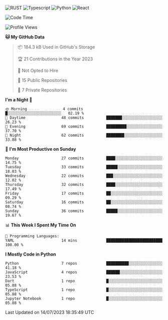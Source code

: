 ![RUST](https://img.shields.io/badge/-Rust-141414?style=flat&logo=rust)
![Typescript](https://img.shields.io/badge/-Typescript-141414?style=flat&logo=typescript)
![Python](https://img.shields.io/badge/-Python-141414?style=flat&logo=python)
![React](https://img.shields.io/badge/-React-141414?style=flat&logo=react)

<!--START_SECTION:waka-->
![Code Time](http://img.shields.io/badge/Code%20Time-592%20hrs%2039%20mins-blue)

![Profile Views](http://img.shields.io/badge/Profile%20Views-14-blue)

**🐱 My GitHub Data** 

> 📦 184.3 kB Used in GitHub's Storage 
 > 
> 🏆 21 Contributions in the Year 2023
 > 
> 🚫 Not Opted to Hire
 > 
> 📜 15 Public Repositories 
 > 
> 🔑 7 Private Repositories 
 > 
**I'm a Night 🦉** 

```text
🌞 Morning                4 commits           █░░░░░░░░░░░░░░░░░░░░░░░░   02.19 % 
🌆 Daytime                48 commits          ███████░░░░░░░░░░░░░░░░░░   26.23 % 
🌃 Evening                69 commits          █████████░░░░░░░░░░░░░░░░   37.70 % 
🌙 Night                  62 commits          ████████░░░░░░░░░░░░░░░░░   33.88 % 
```
📅 **I'm Most Productive on Sunday** 

```text
Monday                   27 commits          ████░░░░░░░░░░░░░░░░░░░░░   14.75 % 
Tuesday                  33 commits          █████░░░░░░░░░░░░░░░░░░░░   18.03 % 
Wednesday                22 commits          ███░░░░░░░░░░░░░░░░░░░░░░   12.02 % 
Thursday                 32 commits          ████░░░░░░░░░░░░░░░░░░░░░   17.49 % 
Friday                   17 commits          ██░░░░░░░░░░░░░░░░░░░░░░░   09.29 % 
Saturday                 16 commits          ██░░░░░░░░░░░░░░░░░░░░░░░   08.74 % 
Sunday                   36 commits          █████░░░░░░░░░░░░░░░░░░░░   19.67 % 
```


📊 **This Week I Spent My Time On** 

```text
💬 Programming Languages: 
YAML                     14 mins             █████████████████████████   100.00 % 
```

**I Mostly Code in Python** 

```text
Python                   7 repos             ██████████░░░░░░░░░░░░░░░   41.18 % 
JavaScript               4 repos             ██████░░░░░░░░░░░░░░░░░░░   23.53 % 
Dart                     1 repo              █░░░░░░░░░░░░░░░░░░░░░░░░   05.88 % 
TypeScript               1 repo              █░░░░░░░░░░░░░░░░░░░░░░░░   05.88 % 
Jupyter Notebook         1 repo              █░░░░░░░░░░░░░░░░░░░░░░░░   05.88 % 
```




 Last Updated on 14/07/2023 18:35:49 UTC
<!--END_SECTION:waka-->
